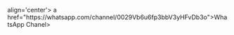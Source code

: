 <p> align='center'>
a href="https://whatsapp.com/channel/0029Vb6u6fp3bbV3yHFvDb3o">WhatsApp Chanel></a>
  
</p>
